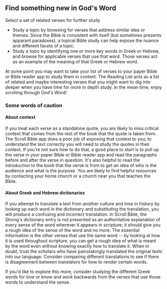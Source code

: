## Find something new in God's Word

Select a set of related verses for further study

 - Study a topic by browsing for verses that address similar idea or themes.
   Since the Bible is consistent with itself (but sometimes presents apparant
   paradoxes), a topical Bible study can help expose the nuance and different
   facets of a topic.
 - Study a topic by identifying one or more key words in Greek or Hebrew, and
   browse for applicable verses that use that word. Those verses act as an
   example of the meaning of that Greek or Hebrew word.

At some point you may want to take your list of verses to your paper Bible or
Bible reader app to study them in context. The Reading List acts as a list of
related and maybe interesting verses that you might want to dig into deeper when
you have time for more in depth study. In the mean time, enjoy scrolling through
God's Word!

### Some words of caution

#### About context

If you treat each verse as a standalone quote, you are likely to miss critical
context that comes from the rest of the book that the quote is taken from. The
Scroll Bible app does a poor job of exposing that context to you; to understand
the text correctly you will need to study the quotes in their context. If you're
not sure how to do that, a good place to start is to pull up the verse in your
paper Bible or Bible reader app and read the paragraphs before and after the
verse in question. It's also helpful to read the introduction to the book that
the verse is from to get an idea of who is the audience and what is the purpose.
You are likely to find helpful resources by contacting your home church or a
church near you that teaches the Bible.

#### About Greek and Hebrew dictionaries

If you attempt to translate a text from another culture and time in history by
looking up each word in the dictionary and substituting the translation, you
will produce a confusing and incorrect translation. In Scroll Bible, the
Strong's dictionary entry is not presented as an authoritative explanation of
every sense of the word wherever it appears in scripture; it should give you a
rough idea of the sense of the word and no more. The essential information is
the other verses that use the same word -- by looking at how it is used
throughout scripture, you can get a rough idea of what is meant by the word even
without knowing exactly how to translate it. When in doubt, trust the scholars
who have painstakingly translated the original texts into our language. Consider
comparing different translations to see if there is disagreement between
translators for how to render certain words.

If you'd like to explore this more, consider studying the different Greek words
for *love* or *know* and work backwards from the verses that use those words to
understand the sense.
